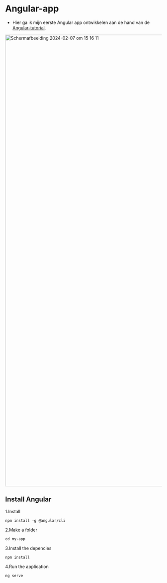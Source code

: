 # Angular-app

* Hier ga ik mijn eerste Angular app ontwikkelen aan de hand van de [Angular-tutorial](https://angular.dev/tutorials/first-app).

<img width="1450" alt="Scherm­afbeelding 2024-02-07 om 15 16 11" src="https://github.com/JalalToufik/Angular-app/assets/112856590/16ffa75c-f499-48fa-86bb-ea68e9624e75">


## Install Angular

1.Install  

`npm install -g @angular/cli`

2.Make a folder

`cd my-app`

3.Install the depencies

`npm install`

4.Run the application

`ng serve`
